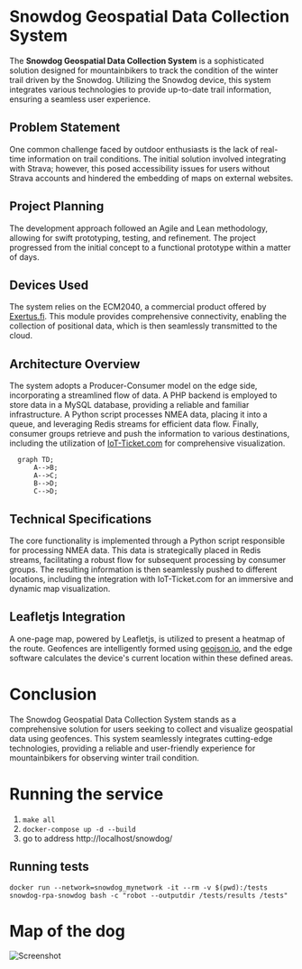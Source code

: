 # Snowdog Geospatial Data Collection System

The **Snowdog Geospatial Data Collection System** is a sophisticated solution designed for mountainbikers to track the condition of the winter trail driven by the Snowdog. Utilizing the Snowdog device, this system integrates various technologies to provide up-to-date trail information, ensuring a seamless user experience.

## Problem Statement

One common challenge faced by outdoor enthusiasts is the lack of real-time information on trail conditions. The initial solution involved integrating with Strava; however, this posed accessibility issues for users without Strava accounts and hindered the embedding of maps on external websites.

## Project Planning

The development approach followed an Agile and Lean methodology, allowing for swift prototyping, testing, and refinement. The project progressed from the initial concept to a functional prototype within a matter of days.

## Devices Used

The system relies on the ECM2040, a commercial product offered by [Exertus.fi](http://www.exertus.fi). This module provides comprehensive connectivity, enabling the collection of positional data, which is then seamlessly transmitted to the cloud.

## Architecture Overview

The system adopts a Producer-Consumer model on the edge side, incorporating a streamlined flow of data. A PHP backend is employed to store data in a MySQL database, providing a reliable and familiar infrastructure. A Python script processes NMEA data, placing it into a queue, and leveraging Redis streams for efficient data flow. Finally, consumer groups retrieve and push the information to various destinations, including the utilization of [IoT-Ticket.com](http://iot-ticket.com) for comprehensive visualization.

```mermaid
  graph TD;
      A-->B;
      A-->C;
      B-->D;
      C-->D;
```

## Technical Specifications

The core functionality is implemented through a Python script responsible for processing NMEA data. This data is strategically placed in Redis streams, facilitating a robust flow for subsequent processing by consumer groups. The resulting information is then seamlessly pushed to different locations, including the integration with IoT-Ticket.com for an immersive and dynamic map visualization.

## Leafletjs Integration

A one-page map, powered by Leafletjs, is utilized to present a heatmap of the route. Geofences are intelligently formed using [geojson.io](https://geojson.io/), and the edge software calculates the device's current location within these defined areas.

# Conclusion

The Snowdog Geospatial Data Collection System stands as a comprehensive solution for users seeking to collect and visualize geospatial data using geofences. This system seamlessly integrates cutting-edge technologies, providing a reliable and user-friendly experience for mountainbikers for observing winter trail condition.

# Running the service
1. `make all`
2. `docker-compose up -d --build`
3. go to address http://localhost/snowdog/

## Running tests
```
docker run --network=snowdog_mynetwork -it --rm -v $(pwd):/tests snowdog-rpa-snowdog bash -c "robot --outputdir /tests/results /tests"
```

# Map of the dog
![Screenshot](snowdog.png)
